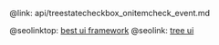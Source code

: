 @link: api/treestatecheckbox_onitemcheck_event.md

@seolinktop: [best ui framework](https://webix.com)
@seolink: [tree ui](https://webix.com/widget/tree/)